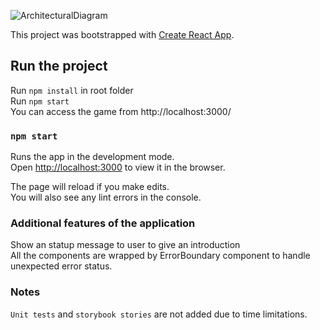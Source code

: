 ![ArchitecturalDiagram](https://user-images.githubusercontent.com/1351502/82133905-da70a180-980e-11ea-82e9-fc4e90e53bc4.PNG)

This project was bootstrapped with [Create React App](https://github.com/facebook/create-react-app).

## Run the project

Run `npm install` in root folder</br>
Run `npm start`</br>
You can access the game from http://localhost:3000/

### `npm start`

Runs the app in the development mode.<br />
Open [http://localhost:3000](http://localhost:3000) to view it in the browser.

The page will reload if you make edits.<br />
You will also see any lint errors in the console.

### Additional features of the application
Show an statup message to user to give an introduction</br>
All the components are wrapped by ErrorBoundary component to handle unexpected error status.</br>

### Notes
`Unit tests` and `storybook stories` are not added due to time limitations.<br />
